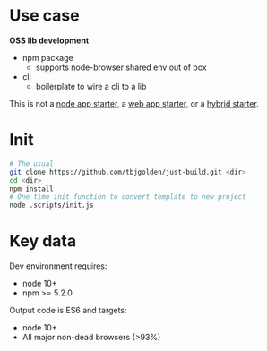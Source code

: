 # Use case

**OSS lib development**

- npm package
  - supports node-browser shared env out of box
- cli
  - boilerplate to wire a cli to a lib

This is not a [node app starter](https://github.com/mrwade/ultimate-node-stack), a [web app starter](https://github.com/withastro/astro), or a [hybrid starter](https://github.com/vercel/next.js/).

# Init

```sh
# The usual
git clone https://github.com/tbjgolden/just-build.git <dir>
cd <dir>
npm install
# One time init function to convert template to new project
node .scripts/init.js
```

# Key data

Dev environment requires:

- node 10+
- npm >= 5.2.0

Output code is ES6 and targets:

- node 10+
- All major non-dead browsers (>93%)

<!--
Make this better checklist:

- [ ] borrow good stuff from hackathon-starter
- [ ] config js => mjs, cjs only
- [ ] scripts to ts only
- [ ] improve the awful eslint config
- [x] remove web

-->
